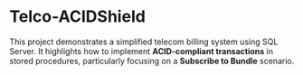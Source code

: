 # Telco-ACIDShield
This project demonstrates a simplified telecom billing system using SQL Server.   It highlights how to implement **ACID-compliant transactions** in stored procedures, particularly focusing on a **Subscribe to Bundle** scenario.
